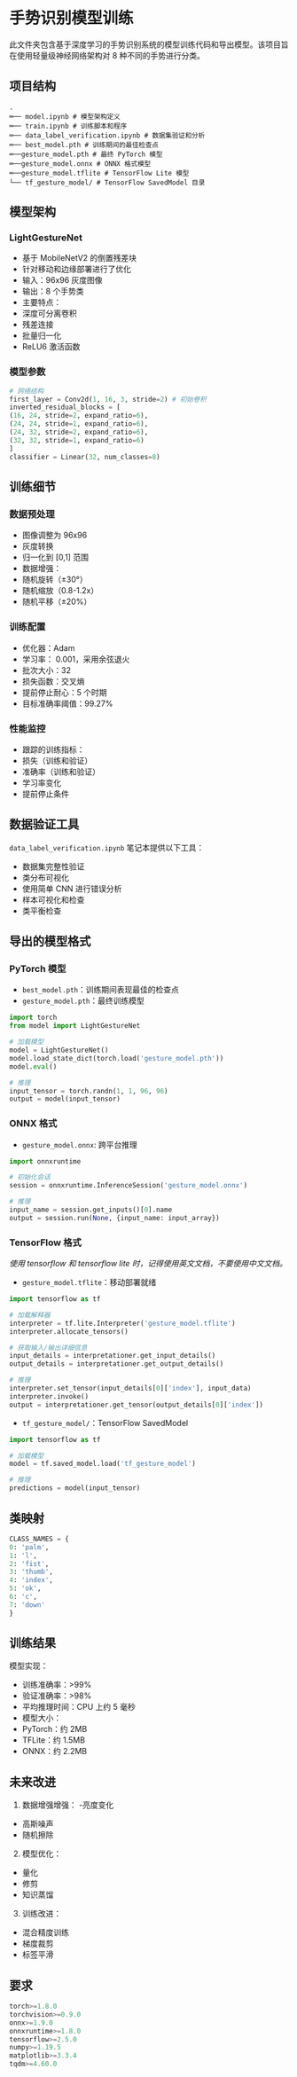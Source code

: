 # 手势识别模型训练

此文件夹包含基于深度学习的手势识别系统的模型训练代码和导出模型。该项目旨在使用轻量级神经网络架构对 8 种不同的手势进行分类。

## 项目结构

```
.
═── model.ipynb # 模型架构定义
═── train.ipynb # 训练脚本和程序
═── data_label_verification.ipynb # 数据集验证和分析
═── best_model.pth # 训练期间的最佳检查点
═──gesture_model.pth # 最终 PyTorch 模型
═──gesture_model.onnx # ONNX 格式模型
═──gesture_model.tflite # TensorFlow Lite 模型
└── tf_gesture_model/ # TensorFlow SavedModel 目录
```

## 模型架构

### LightGestureNet
- 基于 MobileNetV2 的倒置残差块
- 针对移动和边缘部署进行了优化
- 输入：96x96 灰度图像
- 输出：8 个手势类
- 主要特点：
- 深度可分离卷积
- 残差连接
- 批量归一化
- ReLU6 激活函数

### 模型参数
```python
# 网络结构
first_layer = Conv2d(1, 16, 3, stride=2) # 初始卷积
inverted_residual_blocks = [
(16, 24, stride=2, expand_ratio=6),
(24, 24, stride=1, expand_ratio=6),
(24, 32, stride=2, expand_ratio=6),
(32, 32, stride=1, expand_ratio=6)
]
classifier = Linear(32, num_classes=8)
```

## 训练细节

### 数据预处理
- 图像调整为 96x96
- 灰度转换
- 归一化到 [0,1] 范围
- 数据增强：
- 随机旋转（±30°）
- 随机缩放（0.8-1.2x）
- 随机平移（±20%）

### 训练配置
- 优化器：Adam
- 学习率： 0.001，采用余弦退火
- 批次大小：32
- 损失函数：交叉熵
- 提前停止耐心：5 个时期
- 目标准确率阈值：99.27%

### 性能监控
- 跟踪的训练指标：
- 损失（训练和验证）
- 准确率（训练和验证）
- 学习率变化
- 提前停止条件

## 数据验证工具

`data_label_verification.ipynb` 笔记本提供以下工具：
- 数据集完整性验证
- 类分布可视化
- 使用简单 CNN 进行错误分析
- 样本可视化和检查
- 类平衡检查

## 导出的模型格式

### PyTorch 模型
- `best_model.pth`：训练期间表现最佳的检查点
- `gesture_model.pth`：最终训练模型
```python
import torch
from model import LightGestureNet

# 加载模型
model = LightGestureNet()
model.load_state_dict(torch.load('gesture_model.pth'))
model.eval()

# 推理
input_tensor = torch.randn(1, 1, 96, 96)
output = model(input_tensor)
```

### ONNX 格式
- `gesture_model.onnx`: 跨平台推理
```python
import onnxruntime

# 初始化会话
session = onnxruntime.InferenceSession('gesture_model.onnx')

# 推理
input_name = session.get_inputs()[0].name
output = session.run(None, {input_name: input_array})
```

### TensorFlow 格式
*使用 tensorflow 和 tensorflow lite 时，记得使用英文文档，不要使用中文文档。*
- `gesture_model.tflite`：移动部署就绪
```python
import tensorflow as tf

# 加载解释器
interpreter = tf.lite.Interpreter('gesture_model.tflite')
interpreter.allocate_tensors()

# 获取输入/输出详细信息
input_details = interpretationer.get_input_details()
output_details = interpretationer.get_output_details()

# 推理
interpreter.set_tensor(input_details[0]['index'], input_data)
interpreter.invoke()
output = interpretationer.get_tensor(output_details[0]['index'])
```

- `tf_gesture_model/`：TensorFlow SavedModel
```python
import tensorflow as tf

# 加载模型
model = tf.saved_model.load('tf_gesture_model')

# 推理
predictions = model(input_tensor)
```

## 类映射
```python
CLASS_NAMES = {
0: 'palm',
1: 'l',
2: 'fist',
3: 'thumb',
4: 'index',
5: 'ok',
6: 'c',
7: 'down'
}
```

## 训练结果

模型实现：
- 训练准确率：>99%
- 验证准确率：>98%
- 平均推理时间：CPU 上约 5 毫秒
- 模型大小：
- PyTorch：约 2MB
- TFLite：约 1.5MB
- ONNX：约 2.2MB

## 未来改进

1. 数据增强增强：
-亮度变化
- 高斯噪声
- 随机擦除

2. 模型优化：
- 量化
- 修剪
- 知识蒸馏

3. 训练改进：
- 混合精度训练
- 梯度裁剪
- 标签平滑

## 要求

```python
torch>=1.8.0
torchvision>=0.9.0
onnx>=1.9.0
onnxruntime>=1.8.0
tensorflow>=2.5.0
numpy>=1.19.5
matplotlib>=3.3.4
tqdm>=4.60.0
```
